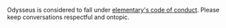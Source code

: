 Odysseus is considered to fall under [elementary's code of conduct](https://elementary.io/code-of-conduct). Please keep conversations respectful and ontopic.
